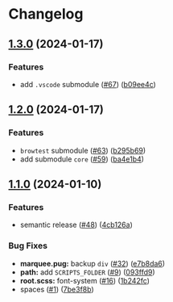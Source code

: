 # Changelog

## [1.3.0](https://github.com/Archoleat/archoleat/compare/v1.2.0...v1.3.0) (2024-01-17)


### Features

* add `.vscode` submodule ([#67](https://github.com/Archoleat/archoleat/issues/67)) ([b09ee4c](https://github.com/Archoleat/archoleat/commit/b09ee4cebe37e4f07e4fcc1a6d9758ff08cb8957))

## [1.2.0](https://github.com/Archoleat/archoleat/compare/v1.1.0...v1.2.0) (2024-01-17)


### Features

* `browtest` submodule ([#63](https://github.com/Archoleat/archoleat/issues/63)) ([b295b69](https://github.com/Archoleat/archoleat/commit/b295b694a618bf6ea4c280baf80f02b9d8298bd0))
* add submodule `core` ([#59](https://github.com/Archoleat/archoleat/issues/59)) ([ba4e1b4](https://github.com/Archoleat/archoleat/commit/ba4e1b45858f6e0dbb485f65620feb3506b71559))

## [1.1.0](https://github.com/Archoleat/archoleat/compare/v1.0.0...v1.1.0) (2024-01-10)


### Features

* semantic release ([#48](https://github.com/Archoleat/archoleat/issues/48)) ([4cb126a](https://github.com/Archoleat/archoleat/commit/4cb126a949009f3a4b80b97c25c988aaabd69f1d))


### Bug Fixes

* **marquee.pug:** backup `div` ([#32](https://github.com/Archoleat/archoleat/issues/32)) ([e7b8da6](https://github.com/Archoleat/archoleat/commit/e7b8da6b181f89ca0d97b2ca98735ff2298556ca))
* **path:** add `SCRIPTS_FOLDER` ([#9](https://github.com/Archoleat/archoleat/issues/9)) ([093ffd9](https://github.com/Archoleat/archoleat/commit/093ffd92863d256609fe22b2c56674d33be656bc))
* **root.scss:** font-system ([#16](https://github.com/Archoleat/archoleat/issues/16)) ([1b242fc](https://github.com/Archoleat/archoleat/commit/1b242fccaa5b440eab6996cd3426da13318e6423))
* spaces ([#1](https://github.com/Archoleat/archoleat/issues/1)) ([7be3f8b](https://github.com/Archoleat/archoleat/commit/7be3f8b310126794eab75d625e2276254f552bbf))
